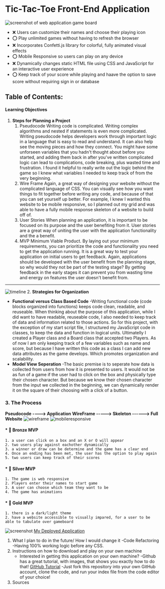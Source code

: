 # Tic-Tac-Toe Front-End Application 
![screenshot of web application game board](../../../Desktop/SEIProject1PICS/screenshot.jpg "Visual of the game played on a browser")

* ❌ Users can customize their names and choose their playing icon 
* ⭕ Play unlimited games without having to refresh the browser 
* ❌ Incorporates Confetti.js library for colorful, fully animated visual effects
* ⭕ Mobile Responsive so users can play on any device
* ❌ Dynamically changes static HTML file using CSS and JavaScript for an interactive user experience  
* ⭕ Keep track of your score while playing and haave the option to save score without requiring sign in or database 

## Table of Contents:
#### Learning Objectives 
1. **Steps for Planning a Project**
    1. Pseudocode
        Writing code is complicated. Writing complex algorithms and nested if statements is even more complicated. Writing pseudocode helps developers work through important logic in a language that is easy to read and understand. It can also help see the moving pieces and how they connect. You might have some unforseen variables that you hadn't thought about before you started, and adding them back in after you've written complicated logic can lead to complications, code breaking, plus wasted time and frustration. 
        I found it helpful to really write out the logic behind the game so I knew what variables I needed to keep track of from the very beginning.
    2. Wire Frame
        Again, a great way of designing your website without the complicated language of CSS. You can visually see how you want things to fit together before writing any code, and because of that you can set yourself up better. For example, I knew I wanted this website to be mobile responsive, so I planned out my grid and was able to have a fully mobile response skeleton of a website to build off of. 
    3. User Stories
        When planning an application, it is important to be focused on its purpose and the user benefiting from it. User stories are a great way of uniting the user with the application functionality and the a benefit. 
    4. MVP
        Minimum Viable Product. By laying out your minimum requirements, you can prioritize the code and functionality you need to get the application running. It is a great way to test your application on initial users to get feedback. Again, applications should be developed with the user benefit from the planning stage, so why would they not be part of the testing stage? By getting feedback in the early stages it can prevent you from wasting time and energy on features the user doesn't benefit from. 
---
![timeline](https://user-images.githubusercontent.com/87944545/229692971-2dbb3691-4560-4661-a7ef-177d569be59e.jpg)
2. **Strategies for Organization**
* **Functional versus Class Based Code**
            -Writing functional code (code blocks organized into functions) keeps code clean, readable, and reuseable. When thinking about the purpose of this application, while I did want to have readable, reuseable code, I also needed to keep track of data and information related to those actions. So for this project, with the exception of my start script file, I structured my JavaScript code in classes, to keep the data and function in logical units. Ultimatelly I created a Player class and a Board class that accepted two Players. As of now I am only keeping track of a few variables such as name and score, but because I have written this code as a class I can add new data attributes as the game develops. Which promotes organization and scalability. 
* **Model View Seperation**
            -The basic premise is to seperate how data is collected from users from how it is presented to users. It would not be as fun of a game if the user had to click on the box and physically type their chosen character. But because we know their chosen character from the input we collected in the beginning, we can dynamically render it on the square of their choosing with a click of a button. 

### 3. **The Process** 
**Pseudocode ----> Application**
**WireFrame  -----> Skeleton ------> Full Website**
    ![wireframe](https://user-images.githubusercontent.com/87944545/229692302-6307d3da-ec00-43a9-8c10-49650e50f35b.jpg)
    ![mobileresponsive](https://user-images.githubusercontent.com/87944545/229692871-7d68c9d5-2374-4cde-895f-43f92b49f19f.jpg)

#### * 🥉 **Bronze MVP** 
    1. a user can click on a box and an X or O will appear 
    2. two users play against eachother dynamically 
    3. a winner or draw can be determine and the game has a clear end 
    4. Once an ending has been met, the user has the option to play again 
    5. two users can keep track of their scores 
#### * 🥈 **Silver MVP**
    1. The game is web responsive 
    2. Players enter their names to start game 
    3. A user can choose which team they want to be 
    4. The game has animations 
#### * 🥇 **Gold MVP**
    1. there is a dark/light theme 
    2. have a website accessible to visually impared, for a user to be able to tabulate over gameboard


![screenshot](https://user-images.githubusercontent.com/87944545/229692960-c6c55bff-187a-4ec4-adc8-cf08bcd763c0.jpg)
[My Deployed Application](https://halleywood.github.io/SEI-Project1/)
1. What I plan to do in the future/ How I would change it 
    -Code Refactoring 
    -Having 100% working logic before any CSS. 
2. Instructions on how to download and play on your own machine
    - Interested in getting this application on your own machine? 
    -Github has a great tutorial, with images, that shows you exactly how to do that! 
    [GitHub Tutorial](https://docs.github.com/en/get-started/quickstart/fork-a-repo)
    -Just fork this repository into your own GitHub account, clone the code, and run your index file from the code editor of your choice! 
3. Sources 

     

            
    
        